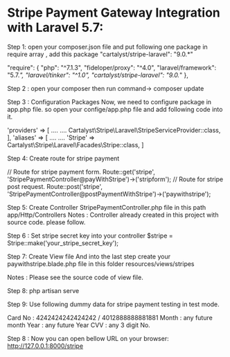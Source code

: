 
# Stripe Payment Gateway Integration with Laravel 5.7: 

Step 1:  open your composer.json file and put following one package in require array , add this package "cartalyst/stripe-laravel": "9.0.*"

"require": {
        "php": "^7.1.3",
        "fideloper/proxy": "^4.0",
        "laravel/framework": "5.7.*",
        "laravel/tinker": "^1.0",
        "cartalyst/stripe-laravel": "9.0.*"
   },

Step 2 : open your composer then run command->  composer update

Step 3 : Configuration Packages
Now, we need to configure package in app.php file. so open your confige/app.php file and add following code into it.

'providers' => [
	....
    ....
    Cartalyst\Stripe\Laravel\StripeServiceProvider::class,
],
'aliases' => [
	....
    ....
    'Stripe' => Cartalyst\Stripe\Laravel\Facades\Stripe::class,
]


Step 4: Create route for stripe payment

// Route for stripe payment form.
Route::get('stripe', 'StripePaymentController@payWithStripe')->('stripform');
// Route for stripe post request.
Route::post('stripe', 'StripePaymentController@postPaymentWithStripe')->('paywithstripe');


Step 5: Create Controller StripePaymentController.php file in this path app/Http/Controllers
Notes : Controller already created in this project with source code. please follow.


Step 6 : Set  stripe secret key into your controller  $stripe = Stripe::make('your_stripe_secret_key');

Step 7: Create View file
And into the last step create your paywithstripe.blade.php file in this folder resources/views/stripes 

Notes : Please see the source code of view file.


Step 8: php artisan serve

Step 9: 
Use following dummy data for stripe payment testing in test mode.

Card No : 4242424242424242 / 4012888888881881
Month : any future month
Year : any future Year
CVV : any 3 digit No.

Step 8 : Now you can open bellow URL on your browser: http://127.0.0.1:8000/stripe



